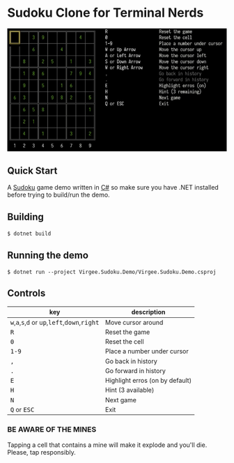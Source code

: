 # Sudoku Clone for Terminal Nerds

![thumbnail](./thumbnail.jpg)

## Quick Start

A [Sudoku](https://en.wikipedia.org/wiki/Sudoku) game demo written in [C#](https://learn.microsoft.com/en-us/dotnet/csharp/) so make sure you have .NET installed before trying to build/run the demo.

## Building 
```console
$ dotnet build
```

## Running the demo
```console
$ dotnet run --project Virgee.Sudoku.Demo/Virgee.Sudoku.Demo.csproj 
```

## Controls
| key                                                 | description        |
|-----------------------------------------------------|--------------------|
| <kbd>w</kbd>,<kbd>a</kbd>,<kbd>s</kbd>,<kbd>d</kbd> or <kbd>up</kbd>,<kbd>left</kbd>,<kbd>down</kbd>,<kbd>right</kbd> | Move cursor around |
| <kbd>R</kbd>                                    | Reset the game         |
| <kbd>0</kbd>                                        | Reset the cell   |
| <kbd>1-9</kbd>                                        | Place a number under cursor               |
| <kbd>,</kbd>                                        | Go back in history               |
| <kbd>.</kbd>                                        | Go forward in history               |
| <kbd>E</kbd>                                        | Highlight erros (on by default)               |
| <kbd>H</kbd>                                        | Hint (3 available)               |
| <kbd>N</kbd>                                        | Next game |
| <kbd>Q</kbd> or <kbd>ESC</kbd>                                        | Exit |

### **BE AWARE OF THE MINES**
Tapping a cell that contains a mine will make it explode and you'll die. 
Please, tap responsibly.

